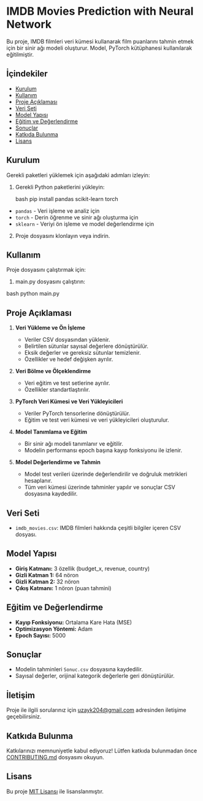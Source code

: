 # IMDB Movies Prediction with Neural Network

Bu proje, IMDB filmleri veri kümesi kullanarak film puanlarını tahmin etmek için bir sinir ağı modeli oluşturur. Model, PyTorch kütüphanesi kullanılarak eğitilmiştir.
## İçindekiler
- [Kurulum](#kurulum)
- [Kullanım](#kullanım)
- [Proje Açıklaması](#proje-açıklaması)
- [Veri Seti](#veri-seti)
- [Model Yapısı](#model-yapısı)
- [Eğitim ve Değerlendirme](#eğitim-ve-değerlendirme)
- [Sonuçlar](#sonuçlar)
- [Katkıda Bulunma](#katkıda-bulunma)
- [Lisans](#lisans)

## Kurulum

Gerekli paketleri yüklemek için aşağıdaki adımları izleyin:

1. Gerekli Python paketlerini yükleyin:
    
    bash
        pip install pandas scikit-learn torch
    
- `pandas` - Veri işleme ve analiz için
- `torch` - Derin öğrenme ve sinir ağı oluşturma için
- `sklearn` - Veriyi ön işleme ve model değerlendirme için

2. Proje dosyasını klonlayın veya indirin.

## Kullanım

Proje dosyasını çalıştırmak için:

1. main.py dosyasını çalıştırın:
    
bash
    python main.py

## Proje Açıklaması

1. **Veri Yükleme ve Ön İşleme**
   - Veriler CSV dosyasından yüklenir.
   - Belirtilen sütunlar sayısal değerlere dönüştürülür.
   - Eksik değerler ve gereksiz sütunlar temizlenir.
   - Özellikler ve hedef değişken ayrılır.

2. **Veri Bölme ve Ölçeklendirme**
   - Veri eğitim ve test setlerine ayrılır.
   - Özellikler standartlaştırılır.

3. **PyTorch Veri Kümesi ve Veri Yükleyicileri**
   - Veriler PyTorch tensorlerine dönüştürülür.
   - Eğitim ve test veri kümesi ve veri yükleyicileri oluşturulur.

4. **Model Tanımlama ve Eğitim**
   - Bir sinir ağı modeli tanımlanır ve eğitilir.
   - Modelin performansı epoch başına kayıp fonksiyonu ile izlenir.

5. **Model Değerlendirme ve Tahmin**
   - Model test verileri üzerinde değerlendirilir ve doğruluk metrikleri hesaplanır.
   - Tüm veri kümesi üzerinde tahminler yapılır ve sonuçlar CSV dosyasına kaydedilir.

## Veri Seti

- `imdb_movies.csv`: IMDB filmleri hakkında çeşitli bilgiler içeren CSV dosyası.

## Model Yapısı

- **Giriş Katmanı:** 3 özellik (budget_x, revenue, country)
- **Gizli Katman 1:** 64 nöron
- **Gizli Katman 2:** 32 nöron
- **Çıkış Katmanı:** 1 nöron (puan tahmini)

## Eğitim ve Değerlendirme

- **Kayıp Fonksiyonu:** Ortalama Kare Hata (MSE)
- **Optimizasyon Yöntemi:** Adam
- **Epoch Sayısı:** 5000

## Sonuçlar

- Modelin tahminleri `Sonuc.csv` dosyasına kaydedilir.
- Sayısal değerler, orijinal kategorik değerlerle geri dönüştürülür.

## İletişim

Proje ile ilgili sorularınız için [uzayk204@gmail.com](mailto:uzayk204@gmail.com) adresinden iletişime geçebilirsiniz.

## Katkıda Bulunma

Katkılarınızı memnuniyetle kabul ediyoruz! Lütfen katkıda bulunmadan önce [CONTRIBUTING.md](CONTRIBUTING.md) dosyasını okuyun.

## Lisans

Bu proje [MIT Lisansı](LICENSE) ile lisanslanmıştır.


